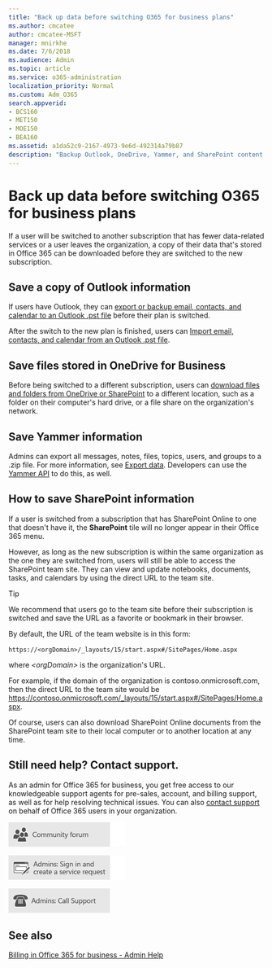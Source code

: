 ```yaml
---
title: "Back up data before switching O365 for business plans"
ms.author: cmcatee
author: cmcatee-MSFT
manager: mnirkhe
ms.date: 7/6/2018
ms.audience: Admin
ms.topic: article
ms.service: o365-administration
localization_priority: Normal
ms.custom: Adm_O365
search.appverid:
- BCS160
- MET150
- MOE150
- BEA160
ms.assetid: a1da52c9-2167-4973-9e6d-492314a79b87
description: "Backup Outlook, OneDrive, Yammer, and SharePoint content before switching Office 365 subscriptions or if a user leaves the organization."
---
```


# Back up data before switching O365 for business plans

If a user will be switched to another subscription that has fewer data-related services or a user leaves the organization, a copy of their data that's stored in Office 365 can be downloaded before they are switched to the new subscription.
  
## Save a copy of Outlook information
<a name="BKMK_Outlook"> </a>

If users have Outlook, they can [export or backup email, contacts, and calendar to an Outlook .pst file](https://support.office.com/article/14252b52-3075-4e9b-be4e-ff9ef1068f91.aspx) before their plan is switched. 
  
After the switch to the new plan is finished, users can [Import email, contacts, and calendar from an Outlook .pst file](https://support.office.com/article/431a8e9a-f99f-4d5f-ae48-ded54b3440ac.aspx).
  
## Save files stored in OneDrive for Business
<a name="BKMK_OneDrive"> </a>

Before being switched to a different subscription, users can [download files and folders from OneDrive or SharePoint](https://support.office.com/article/5c7397b7-19c7-4893-84fe-d02e8fa5df05.aspx) to a different location, such as a folder on their computer's hard drive, or a file share on the organization's network. 
  
## Save Yammer information
<a name="BKMK_Yammer"> </a>

Admins can export all messages, notes, files, topics, users, and groups to a .zip file. For more information, see [Export data](https://support.office.com/article/8c4651fa-12c2-4ced-b4ea-2200c0a630ed.aspx#ExportData). Developers can use the [Yammer API](https://go.microsoft.com/fwlink/p/?linkid=842495) to do this, as well. 
  
## How to save SharePoint information
<a name="BKMK_SharePoint"> </a>

If a user is switched from a subscription that has SharePoint Online to one that doesn't have it, the **SharePoint** tile will no longer appear in their Office 365 menu. 
  
However, as long as the new subscription is within the same organization as the one they are switched from, users will still be able to access the SharePoint team site. They can view and update notebooks, documents, tasks, and calendars by using the direct URL to the team site.
  
> [!TIP]
> We recommend that users go to the team site before their subscription is switched and save the URL as a favorite or bookmark in their browser. 
  
By default, the URL of the team website is in this form:
  
```
https://<orgDomain>/_layouts/15/start.aspx#/SitePages/Home.aspx
```

where  _\<orgDomain\>_ is the organization's URL. 
  
For example, if the domain of the organization is contoso.onmicrosoft.com, then the direct URL to the team site would be https://contoso.onmicrosoft.com/_layouts/15/start.aspx#/SitePages/Home.aspx.
  
Of course, users can also download SharePoint Online documents from the SharePoint team site to their local computer or to another location at any time.
  
## Still need help? Contact support.
<a name="BKMK_ContactSupport"> </a>

As an admin for Office 365 for business, you get free access to our knowledgeable support agents for pre-sales, account, and billing support, as well as for help resolving technical issues. You can also [contact support](https://go.microsoft.com/fwlink/p/?LinkID=518322) on behalf of Office 365 users in your organization. 
  
[![Get help from the Office 365 community forums](../media/12a746cc-184b-4288-908c-f718ce9c4ba5.png)](https://go.microsoft.com/fwlink/p/?LinkId=518605)
  
[![Admins: Sign in and create a service request](../media/10862798-181d-47a5-ae4f-3f8d5a2874d4.png)]( https://go.microsoft.com/fwlink/p/?LinkId=519124)
  
[![Admins: Call Support](../media/9f262e67-e8c9-4fc0-85c2-b3f4cfbc064e.png)](https://go.microsoft.com/fwlink/p/?LinkID=518322)
  
## See also
<a name="BKMK_ContactSupport"> </a>

[Billing in Office 365 for business - Admin Help](subscriptions-and-billing.md)

